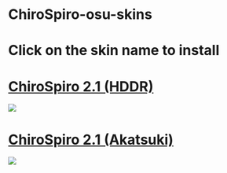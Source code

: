 # ChiroSpiro-osu-skins
# Click on the skin name to install
# [ChiroSpiro 2.1 (HDDR)](https://morgan.s-ul.eu/hHfDd2fD)
![](https://osu.ppy.sh/ss/14096632/2672)
 
# [ChiroSpiro 2.1 (Akatsuki)](https://morgan.s-ul.eu/UJzmIsLw)
![](https://osu.ppy.sh/ss/14096660/e821)
